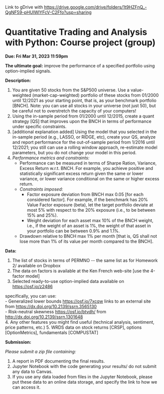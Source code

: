 Link to gDrive with https://drive.google.com/drive/folders/1t9HZFnQ_-QgNF59-pHUlWlYFcV-C2Ffo?usp=sharing

# Quantitative Trading and Analysis with Python: Course project (group)
**Due: Fri Mar 31, 2023 11:59pm**

**The ultimate goal:** improve the performance of a specified portfolio using option-implied signals.

**Description:** 

1. You are given 50 stocks from the S&P500 universe. Use a value-weighted (market-cap-weighted) portfolio of these stocks from 01/2000 until 12/2021 as your starting point, that is, as your benchmark portfolio [BNCH]. Note: you can use all stocks in your universe (not just 50), but be careful not to overstretch the capacity of your computers!
2. Using the in-sample period from 01/2000 until 12/2015, create a quant strategy [QS] that improves upon the BNCH in terms of performance under specific constraints. 
3. [additional explanation added] Using the model that you selected in the in-sample period (e.g., LASSO, or RIDGE, etc), create your QS, analyze and report performance for the out-of-sample period from 1/2016 until 12/2021; you still can use a rolling window approach, re-estimate model parameters, but you do not change your model in this period. 
4. *Performance metrics and constraints:* 
    * Performance can be measured in terms of Sharpe Ration, Variance, Excess Return w.r.t. BNCH. For example, you achieve positive and statistically significant excess return given the same or lower variance, or lower variance conditional on the same or higher excess return.
    * *Constraints imposed:*
        * Factor exposure deviation from BNCH max 0.05 [for each considered factor]. For example, if the benchmark has 20% Value Factor exposure (beta), let the target portfolio deviate at most   5% with respect to the 20% exposure (i.e., to be between 15% and 25%).
        * Weight deviation for each asset max 10% of the BNCH weight, i.e., if the weight of an asset is 1%, the weight of that asset in your portfolio can be between 0.9% and 1.1%. 
    * Drawdown relative to BNCH max 1% per month [that is, QS shall not lose more than 1% of its value per month compared to the BNCH].

**Data:**

1. The list of stocks in terms of PERMNO -- the same list as for Homework 2/ available on Dropbox
2. The data on factors is available at the Ken French web-site [use the 4-factor model]
3. Selected ready-to-use option-implied data available on https://osf.io/z2486

specifically, you can use:  
    - Generalized lower bounds https://osf.io/7xcqw links to an external site from https://dx.doi.org/10.2139/ssrn.3565130  
    - Risk-neutral skewness https://osf.io/btvdh/ from http://dx.doi.org/10.2139/ssrn.1301648  
4. Any other features you might find useful (technical analysis, sentiment, price patterns, etc.)
5. WRDS data on stock returns [CRSP], options [OptionMetrics], fundamentals [COMPUSTAT]


**Submission:**

*Please submit a zip file containing:* 

1. A report in PDF documenting the final results. 
2. Jupyter Notebook with the code generating your results/ do not submit any data to Canvas.
3. If you use any data loaded from files in the Jupyter Notebook, please put these data to an online data storage, and specify the link to how we can access it. 